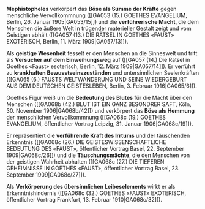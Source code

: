 
**Mephistopheles** verkörpert das **Böse als Summe der Kräfte** gegen menschliche Vervollkommnung ([[GA053 (15.) GOETHES EVANGELIUM, Berlin, 26. Januar 1905|GA053/15]]) und die **verführerische Macht**, die dem Menschen die äußere Welt in trügender materieller Gestalt zeigt und vom Geistigen abhält ([[GA057 (13.) DIE RÄTSEL IN GOETHES «FAUST» EXOTERISCH, Berlin, 11. März 1909|GA057/13]]).

Als **geistige Wesenheit** fesselt er den Menschen an die Sinneswelt und tritt als **Versucher auf dem Einweihungsweg** auf ([[GA057 (14.) Die Rätsel in Goethes «Faust» esoterisch, Berlin, 12. März 1909|GA057/14]]). Er verführt zu **krankhaften Bewusstseinszuständen** und untersinnlichen Seelenkräften ([[GA065 (6.) FAUSTS WELTWANDERUNG UND SEINE WIEDERGEBURT AUS DEM DEUTSCHEN GEISTESLEBEN, Berlin, 3. Februar 1916|GA065/6]]).

Goethes Figur weiß um die **Bedeutung des Blutes** für die Macht über den Menschen ([[GA068b (42.) BLUT IST EIN GANZ BESONDRER SAFT, Köln, 30. November 1906|GA068b/42]]) und verkörpert das **Böse als Hemmung** der menschlichen Vervollkommnung ([[GA068c (19.) GOETHES EVANGELIUM, öffentlicher Vortrag Leipzig, 31. Januar 1906|GA068c/19]]).

Er repräsentiert die **verführende Kraft des Irrtums** und der täuschenden Erkenntnis ([[GA068c (26.) DIE GEISTESWISSENSCHAFTLICHE BEDEUTUNG DES «FAUST», öffentlicher Vortrag Basel, 22. September 1909|GA068c/26]]) und die **Täuschungsmächte**, die den Menschen von der geistigen Wahrheit abhalten ([[GA068c (27.) DIE TIEFEREN GEHEIMNISSE IN GOETHES «FAUST», öffentlicher Vortrag Basel, 23. September 1909|GA068c/27]]).

Als **Verkörperung des übersinnlichen Leibeselements** wirkt er als Erkenntnishindernis ([[GA068c (32.) GOETHES «FAUST» EXOTERISCH, öffentlicher Vortrag Frankfurt, 13. Februar 1910|GA068c/32]]).
